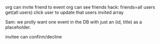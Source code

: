 org can invite friend to event
org can see friends
hack: friends=all users
get(all users)
click user to update that users invited array

Sam:
we prolly want one event in the DB with just an (id, title) as a placeholder.

invitee can confirm/decline
